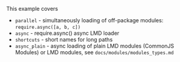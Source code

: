 This example covers

  * `parallel` - simultaneously loading of off-package modules: `require.async([a, b, c])`
  * `async` - require.async() async LMD loader
  * `shortcuts` - short names for long paths
  * `async_plain` - async loading of plain LMD modules (CommonJS Modules) or LMD modules, see `docs/modules/modules_types.md`
